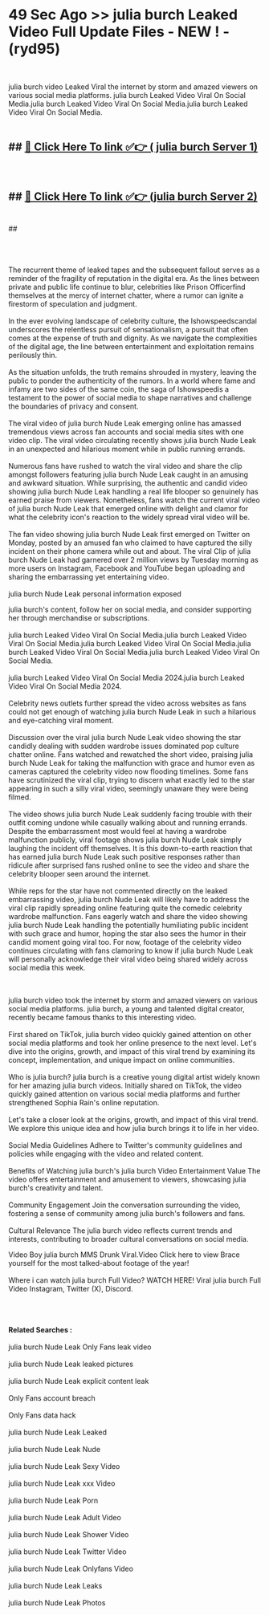 # 49 Sec Ago >> julia burch Leaked Video Full Update Files - NEW ! - (ryd95) <br>
<br>

julia burch video Leaked Viral the internet by storm and amazed viewers on various social media platforms. julia burch Leaked Video Viral On Social Media.julia burch Leaked Video Viral On Social Media.julia burch Leaked Video Viral On Social Media.<br>
 <br>

## ##  <a href="https://clipsfans.site?title=julia_burch&ref=gitt">🔴 Click Here To link ✅👉 ( julia burch Server 1)</a><br>
  <br>

##  ##  <a href="https://clipsfans.site?title=julia_burch&ref=gitt">🔴 Click Here To link ✅👉 (julia burch  Server 2)</a><br>
  <br>
  ##


  <br>

  <br>

<br><br>
The recurrent theme of leaked tapes and the subsequent fallout serves as a reminder of the fragility of reputation in the digital era. As the lines between private and public life continue to blur, celebrities like Prison Officerfind themselves at the mercy of internet chatter, where a rumor can ignite a firestorm of speculation and judgment.
<br><br>
In the ever evolving landscape of celebrity culture, the Ishowspeedscandal underscores the relentless pursuit of sensationalism, a pursuit that often comes at the expense of truth and dignity. As we navigate the complexities of the digital age, the line between entertainment and exploitation remains perilously thin.
<br><br>
As the situation unfolds, the truth remains shrouded in mystery, leaving the public to ponder the authenticity of the rumors. In a world where fame and infamy are two sides of the same coin, the saga of Ishowspeedis a testament to the power of social media to shape narratives and challenge the boundaries of privacy and consent.
<br><br>
The viral video of julia burch Nude Leak emerging online has amassed tremendous views across fan accounts and social media sites with one video clip. The viral video circulating recently shows julia burch Nude Leak in an unexpected and hilarious moment while in public running errands.
<br><br>
Numerous fans have rushed to watch the viral video and share the clip amongst followers featuring julia burch Nude Leak caught in an amusing and awkward situation. While surprising, the authentic and candid video showing julia burch Nude Leak handling a real life blooper so genuinely has earned praise from viewers. Nonetheless, fans watch the current viral video of julia burch Nude Leak that emerged online with delight and clamor for what the celebrity icon's reaction to the widely spread viral video will be.
<br><br>
The fan video showing julia burch Nude Leak first emerged on Twitter on Monday, posted by an amused fan who claimed to have captured the silly incident on their phone camera while out and about. The viral Clip of julia burch Nude Leak had garnered over 2 million views by Tuesday morning as more users on Instagram, Facebook and YouTube began uploading and sharing the embarrassing yet entertaining video.
<br><br>
julia burch Nude Leak personal information exposed


julia burch's content, follow her on social media, and consider supporting her through merchandise or subscriptions.
<br><br>
julia burch Leaked Video Viral On Social Media.julia burch Leaked Video Viral On Social Media.julia burch Leaked Video Viral On Social Media.julia burch Leaked Video Viral On Social Media.julia burch Leaked Video Viral On Social Media.
<br><br>
julia burch Leaked Video Viral On Social Media 2024.julia burch Leaked Video Viral On Social Media 2024.
<br><br>
Celebrity news outlets further spread the video across websites as fans could not get enough of watching julia burch Nude Leak in such a hilarious and eye-catching viral moment.
<br><br>
Discussion over the viral julia burch Nude Leak video showing the star candidly dealing with sudden wardrobe issues dominated pop culture chatter online. Fans watched and rewatched the short video, praising julia burch Nude Leak for taking the malfunction with grace and humor even as cameras captured the celebrity video now flooding timelines. Some fans have scrutinized the viral clip, trying to discern what exactly led to the star appearing in such a silly viral video, seemingly unaware they were being filmed.
<br><br>
The video shows julia burch Nude Leak suddenly facing trouble with their outfit coming undone while casually walking about and running errands. Despite the embarrassment most would feel at having a wardrobe malfunction publicly, viral footage shows julia burch Nude Leak simply laughing the incident off themselves. It is this down-to-earth reaction that has earned julia burch Nude Leak such positive responses rather than ridicule after surprised fans rushed online to see the video and share the celebrity blooper seen around the internet.
<br><br>
While reps for the star have not commented directly on the leaked embarrassing video, julia burch Nude Leak will likely have to address the viral clip rapidly spreading online featuring quite the comedic celebrity wardrobe malfunction. Fans eagerly watch and share the video showing julia burch Nude Leak handling the potentially humiliating public incident with such grace and humor, hoping the star also sees the humor in their candid moment going viral too. For now, footage of the celebrity video continues circulating with fans clamoring to know if julia burch Nude Leak will personally acknowledge their viral video being shared widely across social media this week.


<br><br>
julia burch video took the internet by storm and amazed viewers on various social media platforms. julia burch, a young and talented digital creator, recently became famous thanks to this interesting video.
<br><br>
First shared on TikTok, julia burch video quickly gained attention on other social media platforms and took her online presence to the next level. Let's dive into the origins, growth, and impact of this viral trend by examining its concept, implementation, and unique impact on online communities.
<br><br>
Who is julia burch? julia burch is a creative young digital artist widely known for her amazing julia burch videos. Initially shared on TikTok, the video quickly gained attention on various social media platforms and further strengthened Sophia Rain's online reputation.
<br><br>
Let's take a closer look at the origins, growth, and impact of this viral trend. We explore this unique idea and how julia burch brings it to life in her video.
<br><br>
Social Media Guidelines Adhere to Twitter's community guidelines and policies while engaging with the video and related content.
<br><br>
Benefits of Watching julia burch's julia burch Video Entertainment Value The video offers entertainment and amusement to viewers, showcasing julia burch's creativity and talent.
<br><br>
Community Engagement Join the conversation surrounding the video, fostering a sense of community among julia burch's followers and fans.
<br><br>
Cultural Relevance The julia burch video reflects current trends and interests, contributing to broader cultural conversations on social media.

Video Boy julia burch MMS Drunk Viral.Video Click here to view Brace yourself for the most talked-about footage of the year!
<br><br>
Where i can watch julia burch Full Video? WATCH HERE! Viral julia burch Full Video Instagram, Twitter (X), Discord.
<br><br>

<br><br>
<strong>Related Searches :</strong>
<br><br>
julia burch Nude Leak Only Fans leak video
<br><br>
julia burch Nude Leak leaked pictures
<br><br>
julia burch Nude Leak explicit content leak
<br><br>
Only Fans account breach
<br><br>
Only Fans data hack
<br><br>
julia burch Nude Leak Leaked
<br><br>
julia burch Nude Leak Nude
<br><br>
julia burch Nude Leak Sexy Video
<br><br>
julia burch Nude Leak xxx Video
<br><br>
julia burch Nude Leak Porn
<br><br>
julia burch Nude Leak Adult Video
<br><br>
julia burch Nude Leak Shower Video
<br><br>
julia burch Nude Leak Twitter Video
<br><br>
julia burch Nude Leak Onlyfans Video
<br><br>
julia burch Nude Leak Leaks
<br><br>
julia burch Nude Leak Photos